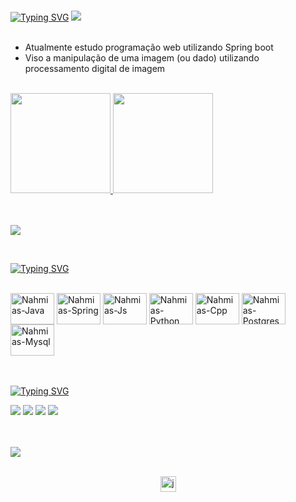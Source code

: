 <br>

[![Typing SVG](https://readme-typing-svg.herokuapp.com/?font=Bebas+Neue&color=black&size=30&left=true&width=1000&lines=Olá!+Sou+o+João+Nahmias;Bem+Vindo+:%29)](https://git.io/typing-svg)
<a href="https://www.youtube.com/watch?v=ZzDDmi7JhEo"><img src="https://user-images.githubusercontent.com/73097560/115834477-dbab4500-a447-11eb-908a-139a6edaec5c.gif"></a>
<br>
<br>

- Atualmente estudo programação web utilizando Spring boot
- Viso a manipulação de uma imagem (ou dado) utilizando processamento digital de imagem  
<br>


<a href="https://github.com/joaonahmias">
    	<img height = "160" src="https://github-readme-stats.vercel.app/api?username=joaonahmias&count_private=true&include_all_commits=true&show_icons=true&theme=tokyonight&hide_border=false&show_owner=true"/>
    	<img height = "160" src="https://github-readme-stats.vercel.app/api/top-langs/?username=joaonahmias&theme=tokyonight&layout=compact&hide_progress=false"/>
</a>
<br>
<br>
<br>


<a href="https://www.youtube.com/watch?v=ZzDDmi7JhEo"><img src="https://user-images.githubusercontent.com/73097560/115834477-dbab4500-a447-11eb-908a-139a6edaec5c.gif"></a>


<br>

[![Typing SVG](https://readme-typing-svg.herokuapp.com?font=Dancing+Script&pause=1000&color=black=true&multiline=true&repeat=false&width=435&lines=Habilidades%3A)](https://git.io/typing-svg)

<div style="display: inline_block"><br>
  <img align="center" alt="Nahmias-Java" height="50" width="70" src="https://cdn.jsdelivr.net/gh/devicons/devicon/icons/java/java-original.svg">
  <img align="center" alt="Nahmias-Spring" height="50" width="70" src="https://cdn.jsdelivr.net/gh/devicons/devicon/icons/spring/spring-original.svg">
  <img align="center" alt="Nahmias-Js" height="50" width="70" src="https://cdn.jsdelivr.net/gh/devicons/devicon/icons/javascript/javascript-original.svg">
  <img align="center" alt="Nahmias-Python" height="50" width="70" src="https://cdn.jsdelivr.net/gh/devicons/devicon/icons/python/python-original.svg">
  <img align="center" alt="Nahmias-Cpp" height="50" width="70" src="https://cdn.jsdelivr.net/gh/devicons/devicon/icons/cplusplus/cplusplus-original.svg">
  <img align="center" alt="Nahmias-Postgres" height="50" width="70" src="https://cdn.jsdelivr.net/gh/devicons/devicon/icons/postgresql/postgresql-original.svg">
  <img align="center" alt="Nahmias-Mysql" height="50" width="70" src="https://cdn.jsdelivr.net/gh/devicons/devicon/icons/mysql/mysql-original-wordmark.svg">
</div>

<br>

<br>

[![Typing SVG](https://readme-typing-svg.herokuapp.com?font=Dancing+Script&pause=1000&color=black=true&multiline=true&repeat=false&width=435&lines=Redes+Sociais%3A)](https://git.io/typing-svg)

<div>
  <a href="https://instagram.com/joaonahmias" target="_blank"><img src="https://img.shields.io/badge/-Instagram-%23E4405F?style=for-the-badge&logo=instagram&logoColor=white" target="_blank"></a>
 <a href="" target="_blank"><img src="https://img.shields.io/badge/Discord-7289DA?style=for-the-badge&logo=discord&logoColor=white" target="_blank"></a> 
  <a href = "mailto:joaovictornahmias@gmail.com"><img src="https://img.shields.io/badge/-Gmail-%23333?style=for-the-badge&logo=gmail&logoColor=white" target="_blank"></a>
  <a href="https://www.linkedin.com/in/joaonahmias-6882b1233" target="_blank"><img src="https://img.shields.io/badge/-LinkedIn-%230077B5?style=for-the-badge&logo=linkedin&logoColor=white" target="_blank"></a> 
 </div>
 <br>
 <br>
 
 
<a href="https://www.youtube.com/watch?v=ZzDDmi7JhEo"><img src="https://user-images.githubusercontent.com/73097560/115834477-dbab4500-a447-11eb-908a-139a6edaec5c.gif"></a>
 <br>
 <br>
 <p align="center">
  <img src="https://komarev.com/ghpvc/?username=joaonahmias&label=Profile%20views&color=23238B&style=background:#3630a3;color:white;" alt="joaonahmias" height="25" />
</p>

  
 <br>
